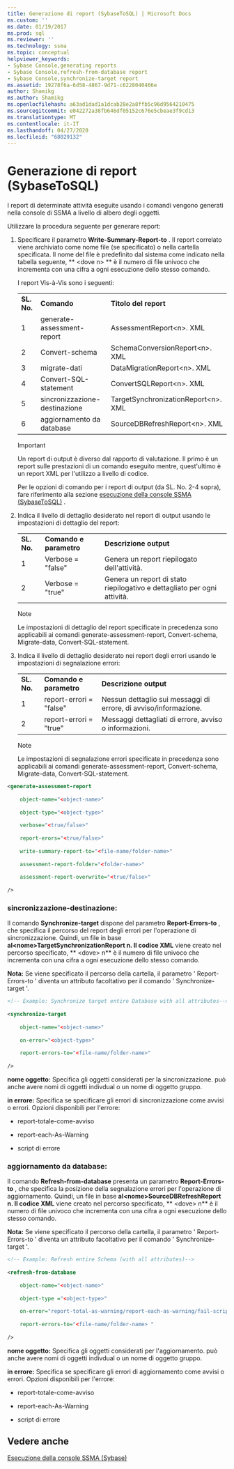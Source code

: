 ```yaml
---
title: Generazione di report (SybaseToSQL) | Microsoft Docs
ms.custom: ''
ms.date: 01/19/2017
ms.prod: sql
ms.reviewer: ''
ms.technology: ssma
ms.topic: conceptual
helpviewer_keywords:
- Sybase Console,generating reports
- Sybase Console,refresh-from-database report
- Sybase Console,synchronize-target report
ms.assetid: 19278f6a-6d58-4867-9d71-c6228040466e
author: Shamikg
ms.author: Shamikg
ms.openlocfilehash: a63ad1dad1a1dcab28e2a8ffb5c96d9564210475
ms.sourcegitcommit: e042272a38fb646df05152c676e5cbeae3f9cd13
ms.translationtype: MT
ms.contentlocale: it-IT
ms.lasthandoff: 04/27/2020
ms.locfileid: "68029132"
---
```

# <a name="generating-reports-sybasetosql"></a>Generazione di report (SybaseToSQL)
I report di determinate attività eseguite usando i comandi vengono generati nella console di SSMA a livello di albero degli oggetti.  
  
Utilizzare la procedura seguente per generare report:  
  
1.  Specificare il parametro **Write-Summary-Report-to** . Il report correlato viene archiviato come nome file (se specificato) o nella cartella specificata. Il nome del file è predefinito dal sistema come indicato nella tabella seguente, ** &lt;dove n&gt; ** è il numero di file univoco che incrementa con una cifra a ogni esecuzione dello stesso comando.  
  
    I report Vis-à-Vis sono i seguenti:  
  
    ||||  
    |-|-|-|  
    |**SL. No.**|**Comando**|**Titolo del report**|  
    |1|generate-assessment-report|AssessmentReport&lt;n&gt;. XML|  
    |2|Convert-schema|SchemaConversionReport&lt;n&gt;. XML|  
    |3|migrate-dati|DataMigrationReport&lt;n&gt;. XML|  
    |4|Convert-SQL-statement|ConvertSQLReport&lt;n&gt;. XML|  
    |5|sincronizzazione-destinazione|TargetSynchronizationReport&lt;n&gt;. XML|  
    |6|aggiornamento da database|SourceDBRefreshReport&lt;n&gt;. XML|  
  
    > [!IMPORTANT]  
    > Un report di output è diverso dal rapporto di valutazione. Il primo è un report sulle prestazioni di un comando eseguito mentre, quest'ultimo è un report XML per l'utilizzo a livello di codice.  
  
    Per le opzioni di comando per i report di output (da SL. No. 2-4 sopra), fare riferimento alla sezione [esecuzione della console SSMA &#40;SybaseToSQL&#41;](../../ssma/sybase/executing-the-ssma-console-sybasetosql.md) .  
  
2.  Indica il livello di dettaglio desiderato nel report di output usando le impostazioni di dettaglio del report:  
  
    ||||  
    |-|-|-|  
    |**SL. No.**|**Comando e parametro**|**Descrizione output**|  
    |1|Verbose = "false"|Genera un report riepilogato dell'attività.|  
    |2|Verbose = "true"|Genera un report di stato riepilogativo e dettagliato per ogni attività.|  
  
    > [!NOTE]  
    > Le impostazioni di dettaglio del report specificate in precedenza sono applicabili ai comandi generate-assessment-report, Convert-schema, Migrate-data, Convert-SQL-statement.  
  
3.  Indica il livello di dettaglio desiderato nei report degli errori usando le impostazioni di segnalazione errori:  
  
    ||||  
    |-|-|-|  
    |**SL. No.**|**Comando e parametro**|**Descrizione output**|  
    |1|report-errori = "false"|Nessun dettaglio sui messaggi di errore, di avviso/informazione.|  
    |2|report-errori = "true"|Messaggi dettagliati di errore, avviso o informazioni.|  
  
    > [!NOTE]  
    > Le impostazioni di segnalazione errori specificate in precedenza sono applicabili ai comandi generate-assessment-report, Convert-schema, Migrate-data, Convert-SQL-statement.  
  
```xml  
<generate-assessment-report  
  
    object-name="<object-name>"  
  
    object-type="<object-type>"  
  
    verbose="<true/false>"  
  
    report-erors="<true/false>"  
  
    write-summary-report-to="<file-name/folder-name>"  
  
    assessment-report-folder="<folder-name>"  
  
    assessment-report-overwrite="<true/false>"  
  
/>  
```  
  
### <a name="synchronize-target"></a>sincronizzazione-destinazione:  
Il comando **Synchronize-target** dispone del parametro **Report-Errors-to** , che specifica il percorso del report degli errori per l'operazione di sincronizzazione. Quindi, un file in base **al&lt;nome&gt;TargetSynchronizationReport n. Il codice XML** viene creato nel percorso specificato, ** &lt;dove&gt; n** è il numero di file univoco che incrementa con una cifra a ogni esecuzione dello stesso comando.  
  
**Nota:** Se viene specificato il percorso della cartella, il parametro ' Report-Errors-to ' diventa un attributo facoltativo per il comando ' Synchronize-target '.  
  
```xml  
<!-- Example: Synchronize target entire Database with all attributes-->  
  
<synchronize-target  
  
    object-name="<object-name>"  
  
    on-error="<object-type>"  
  
    report-errors-to="<file-name/folder-name>"  
  
/>  
```  
**nome oggetto:** Specifica gli oggetti considerati per la sincronizzazione. può anche avere nomi di oggetti indivdual o un nome di oggetto gruppo.  
  
**in errore:** Specifica se specificare gli errori di sincronizzazione come avvisi o errori. Opzioni disponibili per l'errore:  
  
-   report-totale-come-avviso  
  
-   report-each-As-Warning  
  
-   script di errore  
  
### <a name="refresh-from-database"></a>aggiornamento da database:  
Il comando **Refresh-from-database** presenta un parametro **Report-Errors-to** , che specifica la posizione della segnalazione errori per l'operazione di aggiornamento. Quindi, un file in base **al&lt;nome&gt;SourceDBRefreshReport n. Il codice XML** viene creato nel percorso specificato, ** &lt;dove&gt; n** è il numero di file univoco che incrementa con una cifra a ogni esecuzione dello stesso comando.  
  
**Nota:** Se viene specificato il percorso della cartella, il parametro ' Report-Errors-to ' diventa un attributo facoltativo per il comando ' Synchronize-target '.  
  
```xml  
<!-- Example: Refresh entire Schema (with all attributes)-->  
  
<refresh-from-database  
  
    object-name="<object-name>"  
  
    object-type ="<object-type>"  
  
    on-error="report-total-as-warning/report-each-as-warning/fail-script"  
  
    report-errors-to="<file-name/folder-name> "  
  
/>  
```  
**nome oggetto:** Specifica gli oggetti considerati per l'aggiornamento. può anche avere nomi di oggetti indivdual o un nome di oggetto gruppo.  
  
**in errore:** Specifica se specificare gli errori di aggiornamento come avvisi o errori. Opzioni disponibili per l'errore:  
  
-   report-totale-come-avviso  
  
-   report-each-As-Warning  
  
-   script di errore  
  
## <a name="see-also"></a>Vedere anche  
[Esecuzione della console SSMA (Sybase)](https://msdn.microsoft.com/ea8950b7-fabc-4aa4-89f8-9573a2617d70)  
  
